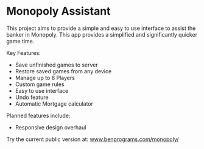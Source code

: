 # Monopoly Assistant
This project aims to provide a simple and easy to use interface to assist the banker in Monopoly. This app provides a simplified and significantly quicker game time.

Key Features:
- Save unfinished games to server
- Restore saved games from any device
- Manage up to 8 Players
- Custom game rules
- Easy to use interface
- Undo feature
- Automatic Mortgage calculator


Planned features include:
- Responsive design overhaul

Try the current public version at: www.benprograms.com/monopoly/
